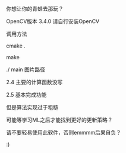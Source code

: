 你想让你的青蛙去那玩？

OpenCV版本 3.4.0
请自行安装OpenCV

调用方法

cmake .

make

./ main  图片路径

2.4
主要的计算函数没写

2.5
基本完成功能

但是算法实现过于粗糙

可能等学习ML之后才能找到更好的更新策略？

请不要轻易使用此软件，否则emmmm后果自负？

:)
